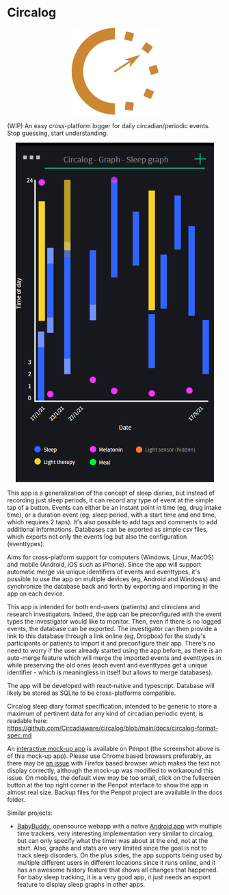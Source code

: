 # Circalog

<p align="center"><img src="docs/circalog-logo.svg" title="Circalog-logo" alt="" data-align="center"></p>

(WIP) An easy cross-platform logger for daily circadian/periodic events. Stop guessing, start understanding.

<p align="center"><img src="docs/circalog-mockup-app-penpot.png" title="Circalog-mockup-app-penpot" alt="" data-align="center"></p>

This app is a generalization of the concept of sleep diaries, but instead of recording just sleep periods, it can record any type of event at the simple tap of a button. Events can either be an instant point in time (eg, drug intake time), or a duration event (eg, sleep period, with a start time and end time, which requires 2 taps). It's also possible to add tags and comments to add additional informations. Databases can be exported as simple csv files, which exports not only the events log but also the configuration (eventtypes).

Aims for cross-platform support for computers (Windows, Linux, MacOS) and mobile (Android, iOS such as iPhone). Since the app will support automatic merge via unique identifiers of events and eventtypes, it's possible to use the app on multiple devices (eg, Android and Windows) and synchronize the database back and forth by exporting and importing in the app on each device.

This app is intended for both end-users (patients) and clinicians and research investigators. Indeed, the app can be preconfigured with the event types the investigator would like to monitor. Then, even if there is no logged events, the database can be exported. The investigator can then provide a link to this database through a link online (eg, Dropbox) for the study's participants or patients to import it and preconfigure their app. There's no need to worry if the user already started using the app before, as there is an auto-merge feature which will merge the imported events and eventtypes in while preserving the old ones (each event and eventtypes get a unique identifier - which is meaningless in itself but allows to merge databases).

The app will be developed with react-native and typescript. Database will likely be stored as SQLite to be cross-platforms compatible.

Circalog sleep diary format specification, intended to be generic to store a maximum of pertinent data for any kind of circadian periodic event, is readable here: https://github.com/Circadiaware/circalog/blob/main/docs/circalog-format-spec.md

An [interactive mock-up app](https://design.penpot.app/#/view/441c1550-c424-11eb-8557-f55ab9adbb41?page-id=d0e73e20-e124-11eb-a77a-195c36c76d76&index=0&share-id=1bc0a800-1ba4-11ec-9c71-4a8af25a7bed) is available on Penpot (the screenshot above is of this mock-up app). Please use Chrome based browsers preferably, as there may be [an issue](https://github.com/penpot/penpot/issues/1081) with Firefox based browser which makes the text not display correctly, although the mock-up was modified to workaround this issue. On mobiles, the default view may be too small, click on the fullscreen button at the top right corner in the Penpot interface to show the app in almost real size. Backup files for the Penpot project are available in the docs folder.

Similar projects:
* [BabyBuddy](https://github.com/babybuddy/babybuddy), opensource webapp with a native [Android app](https://github.com/babybuddy/babybuddy-for-android) with multiple time trackers, very interesting implementation very similar to circalog, but can only specify what the timer was about at the end, not at the start. Also, graphs and stats are very limited since the goal is not to track sleep disorders. On the plus sides, the app supports being used by multiple different users in different locations since it runs online, and it has an awesome history feature that shows all changes that happened. For baby sleep tracking, it is a very good app, it just needs an export feature to display sleep graphs in other apps.
